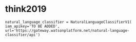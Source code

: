 # think2019

`natural_language_classifier = NaturalLanguageClassifierV1(
    iam_apikey='TO BE ADDED',
    url='https://gateway.watsonplatform.net/natural-language-classifier/api')`
